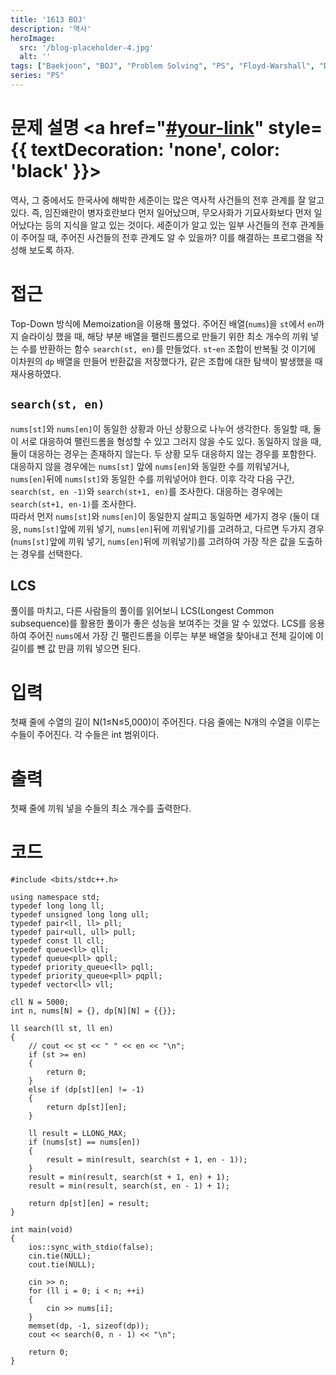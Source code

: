 ```yaml
---
title: '1613 BOJ'
description: '역사'
heroImage: 
  src: '/blog-placeholder-4.jpg'
  alt: ''
tags: ["Baekjoon", "BOJ", "Problem Solving", "PS", "Floyd-Warshall", "Depth-First Search", "DFS"]
series: "PS"
---
```


# 문제 설명 <a href="[#your-link](https://www.acmicpc.net/problem/1613)" style={{ textDecoration: 'none', color: 'black' }}>  <i class="fas fa-link"></i> </a>
역사, 그 중에서도 한국사에 해박한 세준이는 많은 역사적 사건들의 전후 관계를 잘 알고 있다. 즉, 임진왜란이 병자호란보다 먼저 일어났으며, 무오사화가 기묘사화보다 먼저 일어났다는 등의 지식을 알고 있는 것이다.
세준이가 알고 있는 일부 사건들의 전후 관계들이 주어질 때, 주어진 사건들의 전후 관계도 알 수 있을까? 이를 해결하는 프로그램을 작성해 보도록 하자.

# 접근
Top-Down 방식에 Memoization을 이용해 풀었다. 주어진 배열(`nums`)을 `st`에서 `en`까지 슬라이싱 했을 때, 해당 부분 배열을 팰린드롬으로 만들기 위한 최소 개수의 끼워 넣는 수를 반환하는 함수 `search(st, en)`를 만들었다. `st`-`en` 조합이 반복될 것 이기에 이차원의 `dp` 배열을 만들어 반환값을 저장했다가, 같은 조합에 대한 탐색이 발생했을 때 재사용하였다.

## `search(st, en)`
`nums[st]`와 `nums[en]`이 동일한 상황과 아닌 상황으로 나누어 생각한다. 동일할 때, 둘이 서로 대응하여 팰린드롬을 형성할 수 있고 그러지 않을 수도 있다. 동일하지 않을 때, 둘이 대응하는 경우는 존재하지 않는다. 두 상황 모두 대응하지 않는 경우를 포함한다. 대응하지 않을 경우에는 `nums[st]` 앞에 `nums[en]`와 동일한 수를 끼워넣거나, `nums[en]`뒤에 `nums[st]`와  동일한 수를 끼워넣어야 한다. 이후 각각 다음 구간, `search(st, en -1)`와 `search(st+1, en)`를 조사한다. 대응하는 경우에는 `search(st+1, en-1)`를 조사한다.</br>
따라서 먼저 `nums[st]`와 `nums[en]`이 동일한지 살피고 동일하면 세가지 경우 (둘이 대응, `nums[st]`앞에 끼워 넣기, `nums[en]`뒤에 끼워넣기)를 고려하고, 다르면 두가지 경우 (`nums[st]`앞에 끼워 넣기, `nums[en]`뒤에 끼워넣기)를 고려하여 가장 작은 값을 도출하는 경우를 선택한다.

## LCS
풀이를 마치고, 다른 사람들의 풀이를 읽어보니 LCS(Longest Common subsequence)를 활용한 풀이가 좋은 성능을 보여주는 것을 알 수 있었다. LCS를 응용하여 주어진 `nums`에서 가장 긴 팰린드롬을 이루는 부분 배열을 찾아내고 전체 길이에 이 길이를 뺀 값 만큼 끼워 넣으면 된다.

# 입력
첫째 줄에 수열의 길이 N(1≤N≤5,000)이 주어진다. 다음 줄에는 N개의 수열을 이루는 수들이 주어진다. 각 수들은 int 범위이다.

# 출력
첫째 줄에 끼워 넣을 수들의 최소 개수를 출력한다.

# 코드
```
#include <bits/stdc++.h>

using namespace std;
typedef long long ll;
typedef unsigned long long ull;
typedef pair<ll, ll> pll;
typedef pair<ull, ull> pull;
typedef const ll cll;
typedef queue<ll> qll;
typedef queue<pll> qpll;
typedef priority_queue<ll> pqll;
typedef priority_queue<pll> pqpll;
typedef vector<ll> vll;

cll N = 5000;
int n, nums[N] = {}, dp[N][N] = {{}};

ll search(ll st, ll en)
{
    // cout << st << " " << en << "\n";
    if (st >= en)
    {
        return 0;
    }
    else if (dp[st][en] != -1)
    {
        return dp[st][en];
    }

    ll result = LLONG_MAX;
    if (nums[st] == nums[en])
    {
        result = min(result, search(st + 1, en - 1));
    }
    result = min(result, search(st + 1, en) + 1);
    result = min(result, search(st, en - 1) + 1);

    return dp[st][en] = result;
}

int main(void)
{
    ios::sync_with_stdio(false);
    cin.tie(NULL);
    cout.tie(NULL);

    cin >> n;
    for (ll i = 0; i < n; ++i)
    {
        cin >> nums[i];
    }
    memset(dp, -1, sizeof(dp));
    cout << search(0, n - 1) << "\n";

    return 0;
}
```
